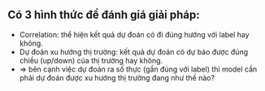 

## Có 3 hình thức để đánh giá giải pháp:
- Correlation: thể hiện kết quả dự đoán có đi đúng hướng với label hay không.
- Dự đoán xu hướng thị trường: kết quả dự đoán có dự báo được đúng chiều 
(up/down) của thị trường hay không. 
- => bên cạnh việc dự đoán ra số thực (gần đúng với label) thì model cần phải dự đoán được xu hướng thị trường đang như  thế nào?